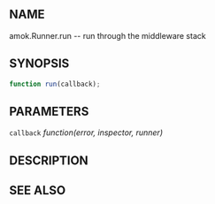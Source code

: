 ## NAME

amok.Runner.run -- run through the middleware stack

## SYNOPSIS

```js
function run(callback);
```

## PARAMETERS
`callback` *function(error, inspector, runner)*

## DESCRIPTION

## SEE ALSO

